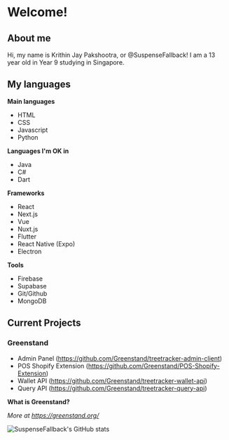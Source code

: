 # Welcome!

## About me

Hi, my name is Krithin Jay Pakshootra, or @SuspenseFallback! I am a 13 year old in Year 9 studying in Singapore.

## My languages

**Main languages**

- HTML
- CSS
- Javascript
- Python

**Languages I'm OK in**

- Java
- C#
- Dart

**Frameworks**

- React
- Next.js
- Vue
- Nuxt.js
- Flutter
- React Native (Expo)
- Electron

**Tools**

- Firebase
- Supabase
- Git/Github
- MongoDB

## Current Projects

### Greenstand

- Admin Panel (https://github.com/Greenstand/treetracker-admin-client)
- POS Shopify Extension (https://github.com/Greenstand/POS-Shopify-Extension)
- Wallet API (https://github.com/Greenstand/treetracker-wallet-api)
- Query API (https://github.com/Greenstand/treetracker-query-api)

**What is Greenstand?**

*More at https://greenstand.org/*

![SuspenseFallback's GitHub stats](https://github-readme-stats.vercel.app/api?username=suspensefallback&show_icons=true&theme=radical)

<!---
SuspenseFallback/SuspenseFallback is a ✨ special ✨ repository because its `README.md` (this file) appears on your GitHub profile.
You can click the Preview link to take a look at your changes.
--->
